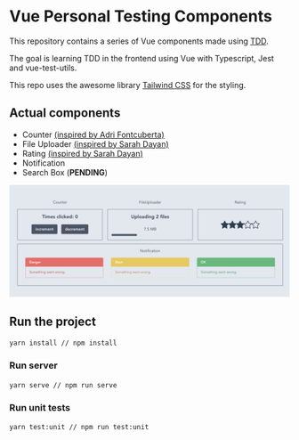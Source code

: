 # Vue Personal Testing Components

This repository contains a series of Vue components made using [TDD](https://en.wikipedia.org/wiki/Test-driven_development).

The goal is learning TDD in the frontend using Vue with Typescript, Jest and vue-test-utils.

This repo uses the awesome library [Tailwind CSS](https://tailwindcss.com/) for the styling.

## Actual components

 - Counter [(inspired by Adri Fontcuberta)](https://www.youtube.com/watch?v=DD1fEhcEzY8)
 - File Uploader [(inspired by Sarah Dayan)](https://www.youtube.com/watch?v=OPWcqgqiJao)
 - Rating [(inspired by Sarah Dayan)](https://www.youtube.com/watch?v=DD1fEhcEzY8)
 - Notification
 - Search Box (**PENDING**)

![Components](images/components_II.png)

## Run the project
```
yarn install // npm install
```

### Run server
```
yarn serve // npm run serve
```

### Run unit tests
```
yarn test:unit // npm run test:unit
```

